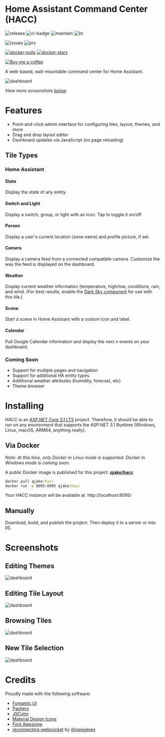 # Home Assistant Command Center (HACC)

![release](https://img.shields.io/github/v/release/qjake/HADotNet.CommandCenter?color=%2300CC00&logo=github&sort=semver) ![ci-badge](https://github.com/qJake/HADotNet.CommandCenter/workflows/CI%20Build/badge.svg) ![maintain](https://img.shields.io/maintenance/yes/2020) ![lic](https://img.shields.io/github/license/qJake/HADotNet.CommandCenter?color=lightgray)

![issues](https://img.shields.io/github/issues-raw/qJake/HADotNet.CommandCenter?logo=github) ![prs](https://img.shields.io/github/issues-pr-raw/qjake/HADotNet.CommandCenter?logo=github)

[![docker-pulls](https://img.shields.io/docker/pulls/qjake/hacc?logo=docker)](https://hub.docker.com/r/qjake/hacc) [![docker-stars](https://img.shields.io/docker/stars/qjake/hacc?logo=docker)](https://hub.docker.com/r/qjake/hacc)

[![Buy me a coffee](https://raw.githubusercontent.com/qJake/HADotNet.CommandCenter/master/Assets/bmac.png)](https://www.buymeacoffee.com/qJake)

A web-based, wall-mountable command center for Home Assistant.

![dashboard](https://raw.githubusercontent.com/qJake/HADotNet.CommandCenter/master/Assets/screenshot-dashboard.png)

*View more screenshots [below](#screenshots).*

# Features

* Point-and-click admin interface for configuring tiles, layout, themes, and more
* Drag and drop layout editor
* Dashboard updates via JavaScript (no page reloading)

## Tile Types

### Home Assistant

#### State

Display the state of any entity.

#### Switch and Light

Display a switch, group, or light with an icon. Tap to toggle it on/off.

#### Person

Display a user's current location (zone name) and profile picture, if set.

#### Camera

Display a camera feed from a connected compatible camera. Customize the way the feed is displayed on the dashboard.

#### Weather

Display current weather information (temperature, high/low, conditions, rain, and wind. (For best results, enable the [Dark Sky component](https://www.home-assistant.io/components/weather.darksky/) for use with this tile.)

#### Scene

Start a scene in Home Assistant with a custom icon and label.

#### Calendar

Pull Google Calendar information and display the next *n* events on your dashboard.

### Coming Soon

* Support for multiple pages and navigation
* Support for additional HA entity types
* Additional weather attributes (humidity, forecast, etc)
* Theme browser

# Installing

HACC is an [ASP.NET Core 3.1 LTS](https://devblogs.microsoft.com/dotnet/announcing-net-core-3-1/) project. Therefore, it should be able to run on any environment that supports the ASP.NET 3.1 Runtime (Windows, Linux, macOS, ARM64, anything really).

## Via Docker

*Note: At this time, only Docker in Linux mode is supported. Docker in Windows mode is coming soon.*

A public Docker image is published for this project: [**qjake/hacc**](https://hub.docker.com/r/qjake/hacc)

```cmd
docker pull qjake/hacc
docker run -p 8095:8095 qjake/hacc
```

Your HACC instance will be available at: http://localhost:8095/

## Manually

Download, build, and publish the project. Then deploy it to a server or into IIS.

# Screenshots

## Editing Themes

![dashboard](https://raw.githubusercontent.com/qJake/HADotNet.CommandCenter/master/Assets/screenshot-theme-editor.png)

## Editing Tile Layout

![dashboard](https://raw.githubusercontent.com/qJake/HADotNet.CommandCenter/master/Assets/screenshot-layout.png)

## Browsing Tiles

![dashboard](https://raw.githubusercontent.com/qJake/HADotNet.CommandCenter/master/Assets/screenshot-tiles.png)

## New Tile Selection

![dashboard](https://raw.githubusercontent.com/qJake/HADotNet.CommandCenter/master/Assets/screenshot-new-tile.png)

# Credits

Proudly made with the following software:

* [Fomantic UI](https://fomantic-ui.com/)
* [Packery](https://packery.metafizzy.co/)
* [JSColor](http://jscolor.com/)
* [Material Design Icons](https://materialdesignicons.com/)
* [Font Awesome](https://fontawesome.com/)
* [reconnecting-websocket](https://github.com/joewalnes/reconnecting-websocket) by [@joewalnes](https://github.com/joewalnes/)